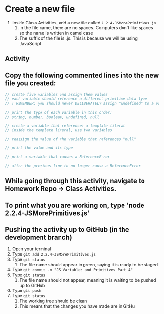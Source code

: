 # Create a new file

1. Inside Class Activities, add a new file called `2.2.4-JSMorePrimitives.js`
    1. In the file name, there are no spaces. Computers don't like spaces so the name is written in camel case
    2. The suffix of the file is .js. This is because we will be using JavaScript

## Activity

## Copy the following commented lines into the new file you created:

```javascript
// create five variables and assign them values
// each variable should reference a different primitive data type
// ! REMEMBER: you should never DELIBERATELY assign "undefined" to a variable

// print the type of each variable in this order:
// string, number, boolean, undefined, null

// create a variable that references a template literal
// inside the template literal, use two variables

// reassign the value of the variable that references "null"

// print the value and its type

// print a variable that causes a ReferenceError

// alter the previous line to no longer cause a ReferenceError
```

## While going through this activity, navigate to Homework Repo -> Class Activities.

## To print what you are working on, type 'node 2.2.4-JSMorePrimitives.js'

## Pushing the activity up to GitHub (in the development branch)

1. Open your terminal
2. Type `git add 2.2.4-JSMorePrimitives.js`
3. Type `git status`
    1. The file name should appear in green, saying it is ready to be staged
4. Type `git commit -m "JS Variables and Primitives Part 4"`
5. Type `git status`
    1. The file name should not appear, meaning it is waiting to be pushed up to GitHub
6. Type `git push`
7. Type `git status`
    1. The working tree should be clean
    2. This means that the changes you have made are in GitHu
